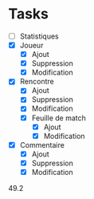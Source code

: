 # Tasks
 - [ ] Statistiques
 - [x] Joueur
   - [x] Ajout
   - [x] Suppression
   - [x] Modification
 - [x] Rencontre
   - [x] Ajout
   - [x] Suppression
   - [x] Modification
   - [x] Feuille de match
     - [x] Ajout
     - [x] Modification
 - [x] Commentaire
   - [x] Ajout
   - [x] Suppression
   - [x] Modification

49.2
